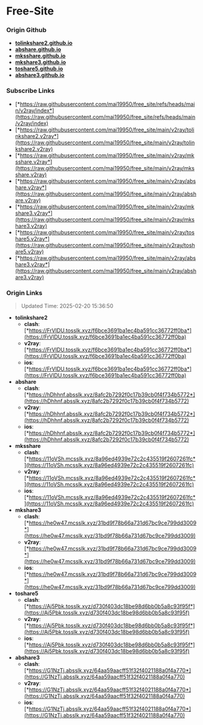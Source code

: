# Free-Site

### Origin Github

- [**tolinkshare2.github.io**](https://github.com/tolinkshare2/tolinkshare2.github.io)
- [**abshare.github.io**](https://github.com/abshare/abshare.github.io)
- [**mksshare.github.io**](https://github.com/mksshare/mksshare.github.io)
- [**mkshare3.github.io**](https://github.com/mkshare3/mkshare3.github.io)
- [**toshare5.github.io**](https://github.com/toshare5/toshare5.github.io)
- [**abshare3.github.io**](https://github.com/abshare3/abshare3.github.io)

### Subscribe Links

- [*https://raw.githubusercontent.com/mai19950/free_site/refs/heads/main/v2ray/index*](https://raw.githubusercontent.com/mai19950/free_site/refs/heads/main/v2ray/index)
- [*https://raw.githubusercontent.com/mai19950/free_site/main/v2ray/tolinkshare2.v2ray*](https://raw.githubusercontent.com/mai19950/free_site/main/v2ray/tolinkshare2.v2ray)
- [*https://raw.githubusercontent.com/mai19950/free_site/main/v2ray/mksshare.v2ray*](https://raw.githubusercontent.com/mai19950/free_site/main/v2ray/mksshare.v2ray)
- [*https://raw.githubusercontent.com/mai19950/free_site/main/v2ray/abshare.v2ray*](https://raw.githubusercontent.com/mai19950/free_site/main/v2ray/abshare.v2ray)
- [*https://raw.githubusercontent.com/mai19950/free_site/main/v2ray/mkshare3.v2ray*](https://raw.githubusercontent.com/mai19950/free_site/main/v2ray/mkshare3.v2ray)
- [*https://raw.githubusercontent.com/mai19950/free_site/main/v2ray/toshare5.v2ray*](https://raw.githubusercontent.com/mai19950/free_site/main/v2ray/toshare5.v2ray)
- [*https://raw.githubusercontent.com/mai19950/free_site/main/v2ray/abshare3.v2ray*](https://raw.githubusercontent.com/mai19950/free_site/main/v2ray/abshare3.v2ray)

### Origin Links

> Updated Time: 2025-02-20 15:36:50

- **tolinkshare2**
  - **clash**: [*https://FrVlDU.tosslk.xyz/f6bce3691ba1ec4ba591cc36772ff0ba*](https://FrVlDU.tosslk.xyz/f6bce3691ba1ec4ba591cc36772ff0ba)
  - **v2ray**: [*https://FrVlDU.tosslk.xyz/f6bce3691ba1ec4ba591cc36772ff0ba*](https://FrVlDU.tosslk.xyz/f6bce3691ba1ec4ba591cc36772ff0ba)
  - **ios**: [*https://FrVlDU.tosslk.xyz/f6bce3691ba1ec4ba591cc36772ff0ba*](https://FrVlDU.tosslk.xyz/f6bce3691ba1ec4ba591cc36772ff0ba)
- **abshare**
  - **clash**: [*https://hDhhnf.absslk.xyz/8afc2b7292f0c17b39cb0f4f734b5772*](https://hDhhnf.absslk.xyz/8afc2b7292f0c17b39cb0f4f734b5772)
  - **v2ray**: [*https://hDhhnf.absslk.xyz/8afc2b7292f0c17b39cb0f4f734b5772*](https://hDhhnf.absslk.xyz/8afc2b7292f0c17b39cb0f4f734b5772)
  - **ios**: [*https://hDhhnf.absslk.xyz/8afc2b7292f0c17b39cb0f4f734b5772*](https://hDhhnf.absslk.xyz/8afc2b7292f0c17b39cb0f4f734b5772)
- **mksshare**
  - **clash**: [*https://11oVSh.mcsslk.xyz/8a96ed4939e72c2c435519f2607261fc*](https://11oVSh.mcsslk.xyz/8a96ed4939e72c2c435519f2607261fc)
  - **v2ray**: [*https://11oVSh.mcsslk.xyz/8a96ed4939e72c2c435519f2607261fc*](https://11oVSh.mcsslk.xyz/8a96ed4939e72c2c435519f2607261fc)
  - **ios**: [*https://11oVSh.mcsslk.xyz/8a96ed4939e72c2c435519f2607261fc*](https://11oVSh.mcsslk.xyz/8a96ed4939e72c2c435519f2607261fc)
- **mkshare3**
  - **clash**: [*https://he0w47.mcsslk.xyz/31bd9f78b66a731d67bc9ce799dd3009*](https://he0w47.mcsslk.xyz/31bd9f78b66a731d67bc9ce799dd3009)
  - **v2ray**: [*https://he0w47.mcsslk.xyz/31bd9f78b66a731d67bc9ce799dd3009*](https://he0w47.mcsslk.xyz/31bd9f78b66a731d67bc9ce799dd3009)
  - **ios**: [*https://he0w47.mcsslk.xyz/31bd9f78b66a731d67bc9ce799dd3009*](https://he0w47.mcsslk.xyz/31bd9f78b66a731d67bc9ce799dd3009)
- **toshare5**
  - **clash**: [*https://Aj5Pbk.tosslk.xyz/d730f403dc18be98d6bb0b5a8c93f95f*](https://Aj5Pbk.tosslk.xyz/d730f403dc18be98d6bb0b5a8c93f95f)
  - **v2ray**: [*https://Aj5Pbk.tosslk.xyz/d730f403dc18be98d6bb0b5a8c93f95f*](https://Aj5Pbk.tosslk.xyz/d730f403dc18be98d6bb0b5a8c93f95f)
  - **ios**: [*https://Aj5Pbk.tosslk.xyz/d730f403dc18be98d6bb0b5a8c93f95f*](https://Aj5Pbk.tosslk.xyz/d730f403dc18be98d6bb0b5a8c93f95f)
- **abshare3**
  - **clash**: [*https://G1NzTj.absslk.xyz/64aa59aacff51f32f4021188a0f4a770*](https://G1NzTj.absslk.xyz/64aa59aacff51f32f4021188a0f4a770)
  - **v2ray**: [*https://G1NzTj.absslk.xyz/64aa59aacff51f32f4021188a0f4a770*](https://G1NzTj.absslk.xyz/64aa59aacff51f32f4021188a0f4a770)
  - **ios**: [*https://G1NzTj.absslk.xyz/64aa59aacff51f32f4021188a0f4a770*](https://G1NzTj.absslk.xyz/64aa59aacff51f32f4021188a0f4a770)
